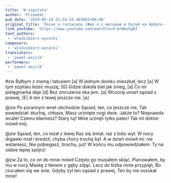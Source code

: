 ```yaml
---
title: 'W szpitalu'
author: 'PrzemekL'
pub_date: '2019-05-24 21:54:34.465801+00:00'
original_title: 'Песня о госпитале (Жил я с матерью и батей на Арбате — здесь бы так!..)'
link_youtube: 'https://www.youtube.com/watch?v=9-mrWboVgKI'
text_authors:
 - 'wlodzimierz-wysocki'
composers:
 - 'wlodzimierz-wysocki'
translators:
 - 'pawel-wojcik'
performers:
 - 'pawel-wojcik'
---
```


#zw
Byłbym z mamą i tatusiem [a]
W jednym domku mieszkał, lecz [a]
W tym szpitalu leżeć muszę, [G]
Gdzie dokoła biel jak śnieg, [a]
Co mi pielęgniarka daje [d]
Bez zmrużenia oka jem. [a]
Wczoraj umarł sąsiad z prawej, [E]
A ten z lewej jeszcze nie. [a]

@zw
Po porannym wnet obchodzie
Sąsiad, ten, co jeszcze nie,
Tak powiedział: słuchaj, chłopie,
Masz urżnięte nogi dwie.
Jakże to? Nieprawda wcale!
Czemu kłamiesz? Stary luj!
Mnie urżnęli tylko palec!
Tak mi doktor mówił mój.

@zw
Sąsiad, ten, co leżał z lewej 
Raz się śmiał, raz z bólu wył.
W nocy drgawki miał i bredził,
chyba chory trochę był.
A w dzień mówił mi: nie wstaniesz,
Nie pobiegasz, brachu, już!
W końcu mu odpowiedziałem:
Ty na siebie lepiej spójrz!

@zw
Za to, co on do mnie mówił
Często go musiałem skląć.
Planowałem, by mu w nocy
Maskę z tlenem z gęby zdjąć.
Lecz do łóżka mnie przypięli,
Bo rzucałem się we śnie.
Gdyby żył ten sąsiad z prawej,
Ten by nie oszukał mnie!